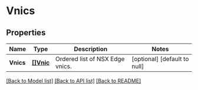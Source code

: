 # Vnics

## Properties
Name | Type | Description | Notes
------------ | ------------- | ------------- | -------------
**Vnics** | [**[]Vnic**](vnic.md) | Ordered list of NSX Edge vnics. | [optional] [default to null]

[[Back to Model list]](../README.md#documentation-for-models) [[Back to API list]](../README.md#documentation-for-api-endpoints) [[Back to README]](../README.md)

